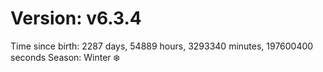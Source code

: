 # Version: v6.3.4
Time since birth: 2287 days, 54889 hours, 3293340 minutes, 197600400 seconds
Season: Winter ❄️
